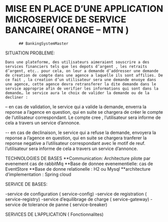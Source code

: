 
# MISE EN PLACE D’UNE APPLICATION MICROSERVICE DE SERVICE BANCAIRE( ORANGE – MTN )
          ## BankingSystemMaster

SITUATION PROBLEME:

	Dans une plateforme, des utilisateurs aimeraient souscrire a des services financiers tels que les depots d’argent , les retraits d’argent, etc.. pour cela, on leur a demande d’addresser une demande de creation de compte dans une agence a laquelle ils sont affilies. De ce fait , la creation d’un utilisateur sera une demande envoye dans une agence, cette agence devra retransferer la dite demande dans le service approprie afin de verifier les informations qui sont dans la demande… le service aura le choix de valider la demande ou de la decliner :

– en cas de validation, le service qui  a valide la demande, enverra la reponse a l’agence en question, qui en suite se chargera de créer le compte de l’utilisateur correspondant. Le compte cree , l’utilisateur sera informe de cela a travers un service d’annonce.

-- en cas de declinaison, le service qui  a refuse la demande, envoyera la reponse a l’agence en question, qui en suite se chargera tranferer la reponse negative a l’utilisateur correspondant avec le motif de reuf. l’utilisateur sera informe de cela a travers un service d’annonce.

TECHNOLOGIES DE BASES
	**Communication:  Architecture pilote par evenement cas de rabbitMq 
	**Base de donnee evenementielle: cas de  EventStore
	**Base de donne relationelle : H2 ou Mysql
	**architecture d’implementation : Spring cloud


SERVICE DE BASES:

-service de configuration ( service-config) 
-service de registration ( service-registry) 
-service d’equilibrage de charge ( service-gateway) 
-service de tolerance de panne ( service-breaker) 

SERVICES DE L’APPLICATION ( Fonctionnalites)




